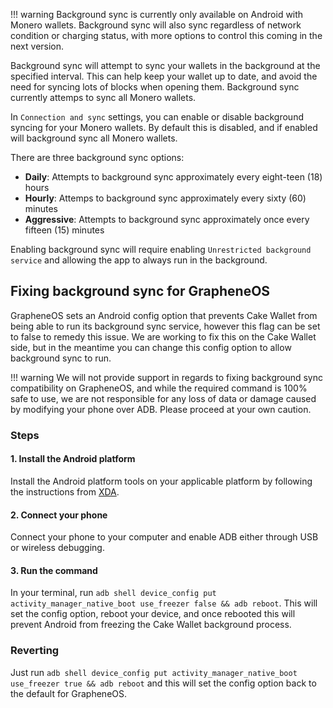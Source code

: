 !!! warning
    Background sync is currently only available on Android with Monero wallets. Background sync will also sync regardless of network condition or charging status, with more options to control this coming in the next version.

Background sync will attempt to sync your wallets in the background at the specified interval. This can help keep your wallet up to date, and avoid the need for syncing lots of blocks when opening them. Background sync currently attemps to sync all Monero wallets.

In `Connection and sync` settings, you can enable or disable background syncing for your Monero wallets. By default this is disabled, and if enabled will background sync all Monero wallets.

There are three background sync options:

* **Daily**: Attempts to background sync approximately every eight-teen (18) hours
* **Hourly**: Attemps to background sync approximately every sixty (60) minutes
* **Aggressive**: Attempts to background sync approximately once every fifteen (15) minutes

Enabling background sync will require enabling `Unrestricted background service` and allowing the app to always run in the background.

## Fixing background sync for GrapheneOS

GrapheneOS sets an Android config option that prevents Cake Wallet from being able to run its background sync service, however this flag can be set to false to remedy this issue. We are working to fix this on the Cake Wallet side, but in the meantime you can change this config option to allow background sync to run.

!!! warning
    We will not provide support in regards to fixing background sync compatibility on GrapheneOS, and while the required command is 100% safe to use, we are not responsible for any loss of data or damage caused by modifying your phone over ADB. Please proceed at your own caution.

### Steps

#### 1. Install the Android platform
Install the Android platform tools on your applicable platform by following the instructions from [XDA](https://www.xda-developers.com/install-adb-windows-macos-linux/).

#### 2. Connect your phone
Connect your phone to your computer and enable ADB either through USB or wireless debugging.

#### 3. Run the command
In your terminal, run `adb shell device_config put activity_manager_native_boot use_freezer false && adb reboot`. This will set the config option, reboot your device, and once rebooted this will prevent Android from freezing the Cake Wallet background process.

### Reverting

Just run `adb shell device_config put activity_manager_native_boot use_freezer true && adb reboot` and this will set the config option back to the default for GrapheneOS.